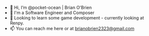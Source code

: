 - 👋 Hi, I’m @pocket-ocean | Brian O'Brien
- 👀 I'm a Software Engineer and Composer
- 🌱 Looking to learn some game development - currently looking at Renpy.
- 📫 You can reach me here or at brianobrien2323@gmail.com

<!---
pocket-ocean/pocket-ocean is a ✨ special ✨ repository because its `README.md` (this file) appears on your GitHub profile.
You can click the Preview link to take a look at your changes.
--->
